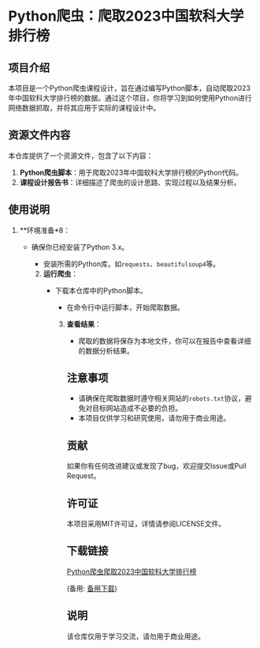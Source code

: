 # Python爬虫：爬取2023中国软科大学排行榜

## 项目介绍

本项目是一个Python爬虫课程设计，旨在通过编写Python脚本，自动爬取2023年中国软科大学排行榜的数据。通过这个项目，你将学习到如何使用Python进行网络数据抓取，并将其应用于实际的课程设计中。

## 资源文件内容

本仓库提供了一个资源文件，包含了以下内容：

1. **Python爬虫脚本**：用于爬取2023年中国软科大学排行榜的Python代码。
2. **课程设计报告书**：详细描述了爬虫的设计思路、实现过程以及结果分析。

## 使用说明

1. **环境准备*8：
   - 确保你已经安装了Python 3.x。
      - 安装所需的Python库，如`requests`、`beautifulsoup4`等。

      2. **运行爬虫**：
         - 下载本仓库中的Python脚本。
            - 在命令行中运行脚本，开始爬取数据。

            3. **查看结果**：
               - 爬取的数据将保存为本地文件，你可以在报告中查看详细的数据分析结果。

               ## 注意事项

               - 请确保在爬取数据时遵守相关网站的`robots.txt`协议，避免对目标网站造成不必要的负担。
               - 本项目仅供学习和研究使用，请勿用于商业用途。

               ## 贡献

               如果你有任何改进建议或发现了bug，欢迎提交Issue或Pull Request。

               ## 许可证

               本项目采用MIT许可证，详情请参阅LICENSE文件。

               ## 下载链接
               [Python爬虫爬取2023中国软科大学排行榜](https://pan.quark.cn/s/b06eae5a8e26) 

               (备用: [备用下载](https://pan.baidu.com/s/1pGkaGXWtHlCjjpcCYnibmg?pwd=1234))

               ## 说明

               该仓库仅用于学习交流，请勿用于商业用途。

